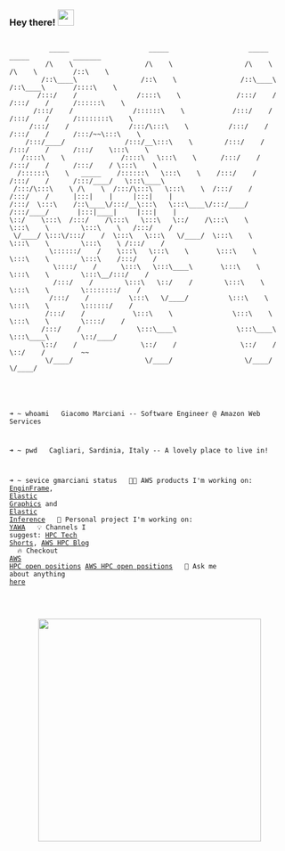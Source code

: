 ### Hey there! <img src="https://github.com/TheDudeThatCode/TheDudeThatCode/blob/master/Assets/Hi.gif" width="29px">

<div>
<pre>
<code>
          _____                    _____                    _____            _____           _______         
         /\    \                  /\    \                  /\    \          /\    \         /::\    \        
        /::\____\                /::\    \                /::\____\        /::\____\       /::::\    \       
       /:::/    /               /::::\    \              /:::/    /       /:::/    /      /::::::\    \      
      /:::/    /               /::::::\    \            /:::/    /       /:::/    /      /::::::::\    \     
     /:::/    /               /:::/\:::\    \          /:::/    /       /:::/    /      /:::/~~\:::\    \    
    /:::/____/               /:::/__\:::\    \        /:::/    /       /:::/    /      /:::/    \:::\    \   
   /::::\    \              /::::\   \:::\    \      /:::/    /       /:::/    /      /:::/    / \:::\    \  
  /::::::\    \   _____    /::::::\   \:::\    \    /:::/    /       /:::/    /      /:::/____/   \:::\____\ 
 /:::/\:::\    \ /\    \  /:::/\:::\   \:::\    \  /:::/    /       /:::/    /      |:::|    |     |:::|    |
/:::/  \:::\    /::\____\/:::/__\:::\   \:::\____\/:::/____/       /:::/____/       |:::|____|     |:::|    |
\::/    \:::\  /:::/    /\:::\   \:::\   \::/    /\:::\    \       \:::\    \        \:::\    \   /:::/    / 
 \/____/ \:::\/:::/    /  \:::\   \:::\   \/____/  \:::\    \       \:::\    \        \:::\    \ /:::/    /  
          \::::::/    /    \:::\   \:::\    \       \:::\    \       \:::\    \        \:::\    /:::/    /   
           \::::/    /      \:::\   \:::\____\       \:::\    \       \:::\    \        \:::\__/:::/    /    
           /:::/    /        \:::\   \::/    /        \:::\    \       \:::\    \        \::::::::/    /     
          /:::/    /          \:::\   \/____/          \:::\    \       \:::\    \        \::::::/    /      
         /:::/    /            \:::\    \               \:::\    \       \:::\    \        \::::/    /       
        /:::/    /              \:::\____\               \:::\____\       \:::\____\        \::/____/        
        \::/    /                \::/    /                \::/    /        \::/    /         ~~              
         \/____/                  \/____/                  \/____/          \/____/                          
                                                                                                             
<br>

➜ ~ whoami
&nbsp;&nbsp;Giacomo Marciani -- Software Engineer @ Amazon Web Services

➜ ~ pwd
&nbsp;&nbsp;Cagliari, Sardinia, Italy -- A lovely place to live in!
  
➜ ~ sevice gmarciani status
&nbsp;&nbsp;👨‍💻 AWS products I'm working on: <a href="https://download.enginframe.com/">EnginFrame</a>, <a href="https://aws.amazon.com/it/ec2/elastic-graphics/">Elastic Graphics</a> and <a href="https://aws.amazon.com/it/machine-learning/elastic-inference/">Elastic Inference</a>
&nbsp;&nbsp;🌱 Personal project I'm working on: <a href="https://github.com/gmarciani/yawa">YAWA</a>
&nbsp;&nbsp;💡 Channels I suggest: <a href="https://www.youtube.com/c/HPCTechShorts">HPC Tech Shorts</a>, <a href="https://aws.amazon.com/blogs/hpc/">AWS HPC Blog</a>
&nbsp;&nbsp;🔥 Checkout <a href="https://www.amazon.jobs/en-gb/search?offset=0&result_limit=10&sort=relevant&category%5B%5D=software-development&job_type%5B%5D=Full-Time&business_category%5B%5D=amazon-web-services&distanceType=Mi&radius=24km&latitude=&longitude=&loc_group_id=&loc_query=&base_query=HPC&city=&country=&region=&county=&query_options=&">AWS HPC open positions</a> [AWS HPC open positions]()
&nbsp;&nbsp;💬 Ask me about anything <a href="https://github.com/gmarciani/gmarciani/issues">here</a>
</code>
</pre>
</div>

<br>

<p align="center">
  <img src="https://github-readme-stats.vercel.app/api?username=gmarciani&show_icons=true&theme=light&count_private=true" width="400">
</p>
